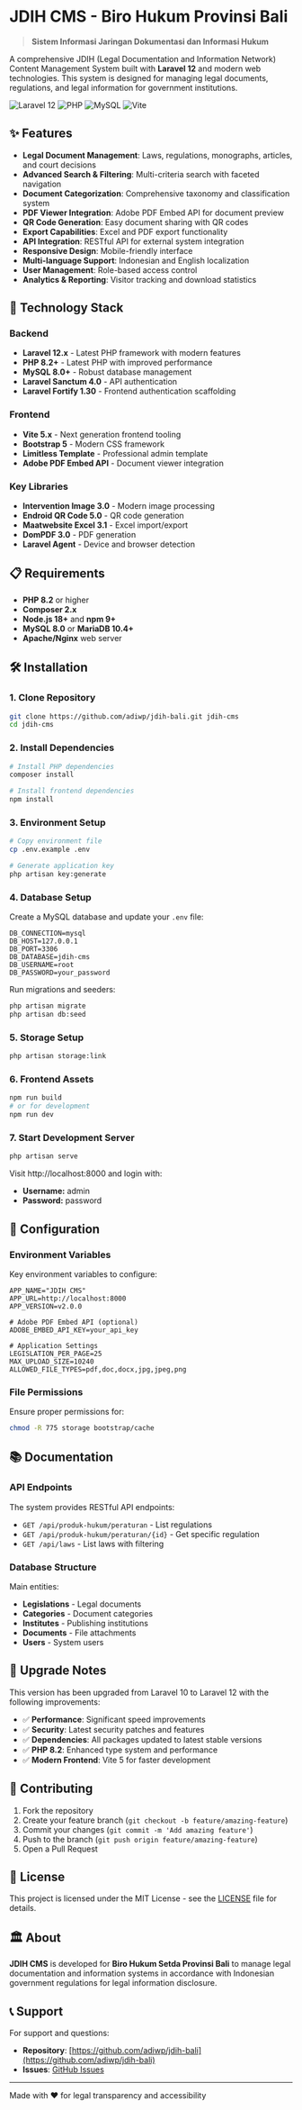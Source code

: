 # JDIH CMS - Biro Hukum Provinsi Bali

> **Sistem Informasi Jaringan Dokumentasi dan Informasi Hukum**

A comprehensive JDIH (Legal Documentation and Information Network) Content Management System built with **Laravel 12** and modern web technologies. This system is designed for managing legal documents, regulations, and legal information for government institutions.

![Laravel 12](https://img.shields.io/badge/Laravel-12.x-red.svg)
![PHP](https://img.shields.io/badge/PHP-8.2+-blue.svg)
![MySQL](https://img.shields.io/badge/MySQL-8.0+-orange.svg)
![Vite](https://img.shields.io/badge/Vite-5.x-646CFF.svg)

## ✨ Features

- **Legal Document Management**: Laws, regulations, monographs, articles, and court decisions
- **Advanced Search & Filtering**: Multi-criteria search with faceted navigation
- **Document Categorization**: Comprehensive taxonomy and classification system
- **PDF Viewer Integration**: Adobe PDF Embed API for document preview
- **QR Code Generation**: Easy document sharing with QR codes
- **Export Capabilities**: Excel and PDF export functionality
- **API Integration**: RESTful API for external system integration
- **Responsive Design**: Mobile-friendly interface
- **Multi-language Support**: Indonesian and English localization
- **User Management**: Role-based access control
- **Analytics & Reporting**: Visitor tracking and download statistics

## 🚀 Technology Stack

### Backend
- **Laravel 12.x** - Latest PHP framework with modern features
- **PHP 8.2+** - Latest PHP with improved performance
- **MySQL 8.0+** - Robust database management
- **Laravel Sanctum 4.0** - API authentication
- **Laravel Fortify 1.30** - Frontend authentication scaffolding

### Frontend
- **Vite 5.x** - Next generation frontend tooling
- **Bootstrap 5** - Modern CSS framework
- **Limitless Template** - Professional admin template
- **Adobe PDF Embed API** - Document viewer integration

### Key Libraries
- **Intervention Image 3.0** - Modern image processing
- **Endroid QR Code 5.0** - QR code generation
- **Maatwebsite Excel 3.1** - Excel import/export
- **DomPDF 3.0** - PDF generation
- **Laravel Agent** - Device and browser detection

## 📋 Requirements

- **PHP 8.2** or higher
- **Composer 2.x**
- **Node.js 18+** and **npm 9+**
- **MySQL 8.0** or **MariaDB 10.4+**
- **Apache/Nginx** web server

## 🛠 Installation

### 1. Clone Repository
```bash
git clone https://github.com/adiwp/jdih-bali.git jdih-cms
cd jdih-cms
```

### 2. Install Dependencies
```bash
# Install PHP dependencies
composer install

# Install frontend dependencies
npm install
```

### 3. Environment Setup
```bash
# Copy environment file
cp .env.example .env

# Generate application key
php artisan key:generate
```

### 4. Database Setup
Create a MySQL database and update your `.env` file:
```env
DB_CONNECTION=mysql
DB_HOST=127.0.0.1
DB_PORT=3306
DB_DATABASE=jdih-cms
DB_USERNAME=root
DB_PASSWORD=your_password
```

Run migrations and seeders:
```bash
php artisan migrate
php artisan db:seed
```

### 5. Storage Setup
```bash
php artisan storage:link
```

### 6. Frontend Assets
```bash
npm run build
# or for development
npm run dev
```

### 7. Start Development Server
```bash
php artisan serve
```

Visit http://localhost:8000 and login with:
- **Username:** admin
- **Password:** password

## 🔧 Configuration

### Environment Variables
Key environment variables to configure:

```env
APP_NAME="JDIH CMS"
APP_URL=http://localhost:8000
APP_VERSION=v2.0.0

# Adobe PDF Embed API (optional)
ADOBE_EMBED_API_KEY=your_api_key

# Application Settings
LEGISLATION_PER_PAGE=25
MAX_UPLOAD_SIZE=10240
ALLOWED_FILE_TYPES=pdf,doc,docx,jpg,jpeg,png
```

### File Permissions
Ensure proper permissions for:
```bash
chmod -R 775 storage bootstrap/cache
```

## 📚 Documentation

### API Endpoints
The system provides RESTful API endpoints:

- `GET /api/produk-hukum/peraturan` - List regulations
- `GET /api/produk-hukum/peraturan/{id}` - Get specific regulation
- `GET /api/laws` - List laws with filtering

### Database Structure
Main entities:
- **Legislations** - Legal documents
- **Categories** - Document categories
- **Institutes** - Publishing institutions  
- **Documents** - File attachments
- **Users** - System users

## 🔄 Upgrade Notes

This version has been upgraded from Laravel 10 to Laravel 12 with the following improvements:

- ✅ **Performance**: Significant speed improvements
- ✅ **Security**: Latest security patches and features
- ✅ **Dependencies**: All packages updated to latest stable versions
- ✅ **PHP 8.2**: Enhanced type system and performance
- ✅ **Modern Frontend**: Vite 5 for faster development

## 🤝 Contributing

1. Fork the repository
2. Create your feature branch (`git checkout -b feature/amazing-feature`)
3. Commit your changes (`git commit -m 'Add amazing feature'`)
4. Push to the branch (`git push origin feature/amazing-feature`)
5. Open a Pull Request

## 📄 License

This project is licensed under the MIT License - see the [LICENSE](LICENSE) file for details.

## 🏛️ About

**JDIH CMS** is developed for **Biro Hukum Setda Provinsi Bali** to manage legal documentation and information systems in accordance with Indonesian government regulations for legal information disclosure.

## 📞 Support

For support and questions:
- **Repository**: [https://github.com/adiwp/jdih-bali](https://github.com/adiwp/jdih-bali)
- **Issues**: [GitHub Issues](https://github.com/adiwp/jdih-bali/issues)

---

Made with ❤️ for legal transparency and accessibility